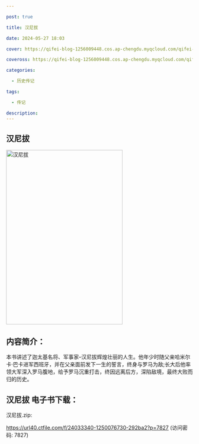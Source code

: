 ```yaml
---

post: true

title: 汉尼拔

date: 2024-05-27 18:03

cover: https://qifei-blog-1256009448.cos.ap-chengdu.myqcloud.com/qifei-blog/660a04ce9f345e8d0394f455.jpg

coveross: https://qifei-blog-1256009448.cos.ap-chengdu.myqcloud.com/qifei-blog/660a04ce9f345e8d0394f455.jpg

categories:

  - 历史传记

tags:

  - 传记

description:
---
```


## 汉尼拔
<img alt="汉尼拔 " class="aligncenter loaded" data-was-processed="true" decoding="async" fetchpriority="high" height="471" src="https://qifei-blog-1256009448.cos.ap-chengdu.myqcloud.com/qifei-blog/660a04ce9f345e8d0394f455.jpg" style="cursor: zoom-in;" width="314"/>

## 内容简介：

本书讲述了迦太基名将、军事家–汉尼拔辉煌壮丽的人生。他年少时随父亲哈米尔卡·巴卡进军西班牙，并在父亲面前发下一生的誓言，终身与罗马为敌;长大后他率领大军深入罗马腹地，给予罗马沉重打击，终因远离后方，深陷敌境，最终大败而归的历史。

## 汉尼拔 电子书下载：



汉尼拔.zip: 

https://url40.ctfile.com/f/24033340-1250076730-292ba2?p=7827 (访问密码: 7827)
